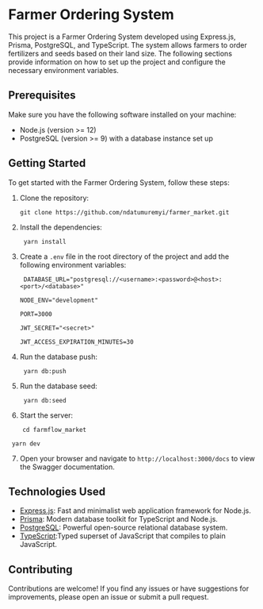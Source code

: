 # Farmer Ordering System

This project is a Farmer Ordering System developed using Express.js, Prisma, PostgreSQL, and TypeScript. The system allows farmers to order fertilizers and seeds based on their land size. The following sections provide information on how to set up the project and configure the necessary environment variables.

## Prerequisites

Make sure you have the following software installed on your machine:

- Node.js (version >= 12)
- PostgreSQL (version >= 9) with a database instance set up

## Getting Started

To get started with the Farmer Ordering System, follow these steps:

1. Clone the repository:

   ```shell
   git clone https://github.com/ndatumuremyi/farmer_market.git
   ```

2. Install the dependencies:

   ```shell
    yarn install
   ```

3. Create a `.env` file in the root directory of the project and add the following environment variables:

   ```shell
    DATABASE_URL="postgresql://<username>:<password>@<host>:<port>/<database>"
   ```

   ```
   NODE_ENV="development"
   ```

   ```
   PORT=3000
   ```

   ```
   JWT_SECRET="<secret>"
   ```

   ```
   JWT_ACCESS_EXPIRATION_MINUTES=30
   ```

4. Run the database push:

   ```shell
    yarn db:push
   ```

5. Run the database seed:

   ```shell
    yarn db:seed
   ```

6. Start the server:

```shell
    cd farmflow_market
```

```shell
 yarn dev
```

7. Open your browser and navigate to `http://localhost:3000/docs` to view the Swagger documentation.

## Technologies Used

- [Express.js](https://expressjs.com/): Fast and minimalist web application framework for Node.js.
- [Prisma](https://www.prisma.io/): Modern database toolkit for TypeScript and Node.js.
- [PostgreSQL](https://www.postgresql.org/): Powerful open-source relational database system.
- [TypeScript](https://www.typescriptlang.org/):Typed superset of JavaScript that compiles to plain JavaScript.

## Contributing

Contributions are welcome! If you find any issues or have suggestions for improvements, please open an issue or submit a pull request.
